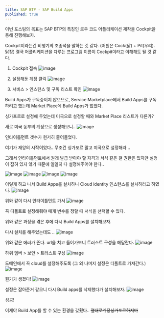 ```yaml
---
title: SAP BTP - SAP Build Apps
published: true
---
```


이번 포스팅의 목표는 SAP BTP의 특징인 로우 코드 어플리케이션 제작을 Cockpit을 통해 진행해보자.

Cockpit이라는건 비행기의 조종석을 말하는 것 같다.
(어원은 Cock(닭) + Pit(우리). 닭장)
결국 어플리케이션을 다루는 프로그램 이름이 Cockpit이라고 이해해도 될 것 같다.

1. Cockpit 접속
![image](https://github.com/dev-nuruhee/nlog/assets/54430432/f2784b92-3ece-4cd2-a531-f758d146df01)


2. 설정해둔 계정 클릭
![image](https://github.com/dev-nuruhee/nlog/assets/54430432/516ea645-b0ed-4a0a-b01f-b41d9c8998c2)


3. 서비스 > 인스턴스 및 구독 리스트 확인
![image](https://github.com/dev-nuruhee/nlog/assets/54430432/195185a4-9517-4ea3-b83d-cde2954ac5c7)

Build Apps가 구독중이지 않으므로, Service Marketplace에서 Build Apps를 구독하려고 했는데 Market Place에 Build Apps가 없었다.

싱가포르로 설정해 두었는데 미국으로 설정할 때와 Market Place 리스트가 다른가?

새로 미국 동부의 계정으로 생성해보니..
![image](https://github.com/dev-nuruhee/nlog/assets/54430432/2b9086d6-9cbd-4ba1-9159-393710e7eeb3)

인타이틀먼트 갯수가 현저히 줄어들었다.

여기가 재앙의 시작이었다.. 무조건 싱가포르 말고 미국으로 설정해라 ..

그래서 인타이틀먼트에서 원래 발급 받아야 할 자격과 서식 같은 걸 권한은 있지만 설정이 잡혀 있지 않기 때문에 일일히 다 설정해주어야 한다..

![image](https://github.com/dev-nuruhee/nlog/assets/54430432/5a331241-ddf8-4f10-aec5-6f7ddf349e7e)
![image](https://github.com/dev-nuruhee/nlog/assets/54430432/a1f80b2b-3d12-4ed0-a950-0ae5bef6c41b)
![image](https://github.com/dev-nuruhee/nlog/assets/54430432/0d715aef-8f6a-4af3-997e-988548bbd22d)
![image](https://github.com/dev-nuruhee/nlog/assets/54430432/70c183f6-f4af-49c1-aa2a-64fc0d7bdad5)

이렇게 하고 나서 Build Apps를 설치하니 Cloud identity 인스턴스를 설치하라고 하였다.
![image](https://github.com/dev-nuruhee/nlog/assets/54430432/aa4298a5-e288-4ab1-8bb8-d63632776cc1)

위와 같이 다시 인타이틀먼트 가서 
![image](https://github.com/dev-nuruhee/nlog/assets/54430432/7677fa34-c030-4112-9c8d-885d44a42fae)

꼭 디폴트로 설정해줘야 매개 변수를 정할 때 서식을 선택할 수 있다.

위와 같은 과정을 겪은 후에 다시 Build Apps를 설치해보자.

다시 설치를 해주었는데도 .. 
![image](https://github.com/dev-nuruhee/nlog/assets/54430432/4d89ae4a-eddb-4fb0-9b0c-de9730257656)

위와 같은 에러가 뜬다.
url을 치고 들어가보니 트러스트 구성을 해달란다.
![image](https://github.com/dev-nuruhee/nlog/assets/54430432/1b9121f3-e370-44f0-9cc3-d57845694ec2)

하위 멤버 > 보안 > 트러스트 구성
![image](https://github.com/dev-nuruhee/nlog/assets/54430432/55f23b4b-4ee3-44f3-bf05-3ab5ea77299c)

도메인에서 꼭 cloud를 설정해주도록 (그 외 나머지 설정은 디폴트로 가져간다.)
![image](https://github.com/dev-nuruhee/nlog/assets/54430432/19006d37-2f00-4c3d-a432-41c6bf1638ad)

뭔가가 생겼다!
![image](https://github.com/dev-nuruhee/nlog/assets/54430432/ada6fd5a-c83b-467b-94f7-b8cd9fcbf2b9)

설정은 잡아준거 같으니 다시 Build apps를 삭제했다가 설치해보자.
![image](https://github.com/dev-nuruhee/nlog/assets/54430432/2c466827-0ca7-4b80-ac24-367661e9e94f)

성공!

이제야 Build App를 할 수 있는 환경을 갖췄다..
~~절대로계정싱가포르하지마~~

